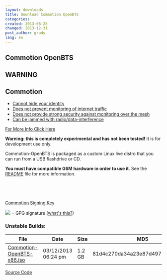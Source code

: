 ```yaml
---
layout: downloads
title: Download Commotion OpenBTS
categories: 
created: 2013-06-28
changed: 2013-12-31
post_author: grady
lang: en
---
```

  <h2>Commotion OpenBTS</h2>

<div class="warning-label">
<div class="warning-top">
<h2>WARNING</h2>
</div>

<div class="warning-bottom">
<h2>Commotion</h2>

<ul>
	<li><a href="http://commotionwireless.net/understanding-commotions-warning-label#anonymity">Cannot hide your identity</a></li>
	<li><a href="http://commotionwireless.net/understanding-commotions-warning-label#internet">Does not prevent monitoring of internet traffic</a></li>
	<li><a href="http://commotionwireless.net/understanding-commotions-warning-label#monitoring">Does not provide strong security against monitoring over the mesh</a></li>
	<li><a href="http://commotionwireless.net/understanding-commotions-warning-label#jamming">Can be jammed with radio/data-interference</a></li>
</ul>
<a href="https://commotionwireless.net/understanding-commotions-warning-label">For More Info Click Here</a></div>
</div>

<p><strong>Warning: this is completely experimental and has not been tested!</strong> It is for development use only.</p>

<p>Commotion-OpenBTS is packaged as a custom Linux live distro that you can run from a USB flashdrive or CD.</p>

<p><strong>You must have compatible GSM hardware in order to use it</strong>. See the <a href="https://github.com/opentechinstitute/commotion-openbts/blob/master/README">README</a> file for more information.</p>

<p>&nbsp;</p>

<p>&nbsp;</p>

<p><a class="button" href="http://pool.sks-keyservers.net:11371/pks/lookup?op=vindex&amp;search=0x55A525F8EFE57820BA2A40F7D3F54B1ED01D01F1&amp;fingerprint=on&amp;exact=on" target="_blank">Commotion Signing Key</a></p>

<p><img src="/files/download-signature.png" /> = GPG signature (<a href="/how-verify-signatures-downloads">what's this?</a>)</p>

<h3>Unstable Builds:</h3>

<table class="files list">
	<thead>
		<tr>
			<th>File</th>
			<th>Date</th>
			<th>Size</th>
			<th>MD5</th>
		</tr>
	</thead>
	<tbody>
		<tr>
			<td><a href="http://files.opentechinstitute.org/~critzo/commotion/Commotion-OpenBTS-x86.iso" title="Commotion-OpenBTS">Commotion-OpenBTS-x86.iso</a></td>
			<td>03/12/2013 06:24 pm</td>
			<td>1.2 GB</td>
			<td>81d4c270da34a23e87d4972e90e908e1</td>
		</tr>
	</tbody>
</table>

<p><a class="button" href="https://github.com/opentechinstitute/commotion-openbts" id="openbts-source-btn">Source Code</a></p>
 
